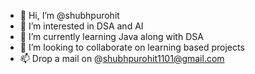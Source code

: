 - 👋 Hi, I’m @shubhpurohit
- 👀 I’m interested in DSA and AI
- 🌱 I’m currently learning Java along with DSA
- 💞️ I’m looking to collaborate on learning based projects
- 📫 Drop a mail on @shubhpurohit1101@gmail.com

<!---
shubhpurohit/shubhpurohit is a ✨ special ✨ repository because its `README.md` (this file) appears on your GitHub profile.
You can click the Preview link to take a look at your changes.
--->
